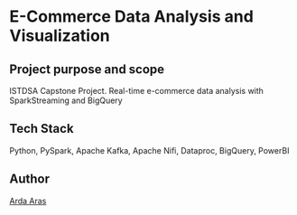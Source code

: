 # E-Commerce Data Analysis and Visualization
## Project purpose and scope

ISTDSA Capstone Project. Real-time e-commerce data analysis with SparkStreaming and BigQuery

## Tech Stack

Python, PySpark, Apache Kafka, Apache Nifi, Dataproc, BigQuery, PowerBI

## Author

[Arda Aras](https://www.linkedin.com/in/arda-aras/)
